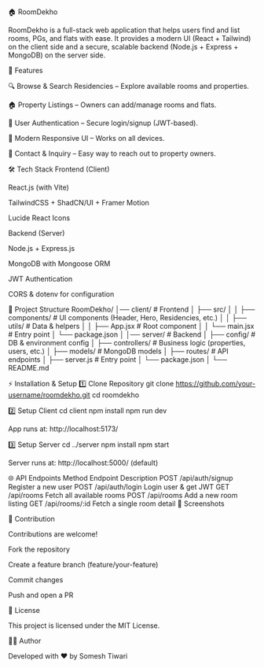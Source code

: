 🏠 RoomDekho

RoomDekho is a full-stack web application that helps users find and list rooms, PGs, and flats with ease.
It provides a modern UI (React + Tailwind) on the client side and a secure, scalable backend (Node.js + Express + MongoDB) on the server side.

🚀 Features

🔍 Browse & Search Residencies – Explore available rooms and properties.

🏠 Property Listings – Owners can add/manage rooms and flats.

👤 User Authentication – Secure login/signup (JWT-based).

🎨 Modern Responsive UI – Works on all devices.

📩 Contact & Inquiry – Easy way to reach out to property owners.

🛠️ Tech Stack
Frontend (Client)

React.js (with Vite)

TailwindCSS + ShadCN/UI + Framer Motion

Lucide React Icons

Backend (Server)

Node.js + Express.js

MongoDB with Mongoose ORM

JWT Authentication

CORS & dotenv for configuration

📂 Project Structure
RoomDekho/
│── client/                     # Frontend
│   ├── src/
│   │   ├── components/         # UI components (Header, Hero, Residencies, etc.)
│   │   ├── utils/              # Data & helpers
│   │   ├── App.jsx             # Root component
│   │   └── main.jsx            # Entry point
│   └── package.json
│
│── server/                     # Backend
│   ├── config/                 # DB & environment config
│   ├── controllers/            # Business logic (properties, users, etc.)
│   ├── models/                 # MongoDB models
│   ├── routes/                 # API endpoints
│   ├── server.js               # Entry point
│   └── package.json
│
└── README.md

⚡ Installation & Setup
1️⃣ Clone Repository
git clone https://github.com/your-username/roomdekho.git
cd roomdekho

2️⃣ Setup Client
cd client
npm install
npm run dev


App runs at: http://localhost:5173/

3️⃣ Setup Server
cd ../server
npm install
npm start


Server runs at: http://localhost:5000/
 (default)

🌐 API Endpoints
Method	Endpoint	Description
POST	/api/auth/signup	Register a new user
POST	/api/auth/login	Login user & get JWT
GET	/api/rooms	Fetch all available rooms
POST	/api/rooms	Add a new room listing
GET	/api/rooms/:id	Fetch a single room detail
📸 Screenshots


🤝 Contribution

Contributions are welcome!

Fork the repository

Create a feature branch (feature/your-feature)

Commit changes

Push and open a PR

📜 License

This project is licensed under the MIT License.

👨‍💻 Author

Developed with ❤️ by Somesh Tiwari
